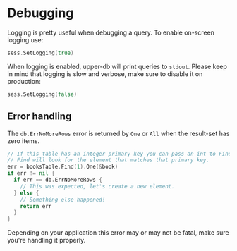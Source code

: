 # Debugging

Logging is pretty useful when debugging a query. To enable on-screen logging
use:


```go
sess.SetLogging(true)
```

When logging is enabled, upper-db will print queries to `stdout`. Please keep
in mind that logging is slow and verbose, make sure to disable it on
production:

```go
sess.SetLogging(false)
```

## Error handling

The `db.ErrNoMoreRows` error is returned by `One` or `All` when the result-set
has zero items.

```go
// If this table has an integer primary key you can pass an int to Find and
// Find will look for the element that matches that primary key.
err = booksTable.Find(1).One(&book)
if err != nil {
  if err == db.ErrNoMoreRows {
    // This was expected, let's create a new element.
  } else {
    // Something else happened!
    return err
  }
}
```

Depending on your application this error may or may not be fatal, make sure
you're handling it properly.
